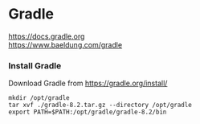 # Gradle

https://docs.gradle.org  
https://www.baeldung.com/gradle  

### Install Gradle
Download Gradle from https://gradle.org/install/
```
mkdir /opt/gradle
tar xvf ./gradle-8.2.tar.gz --directory /opt/gradle
export PATH=$PATH:/opt/gradle/gradle-8.2/bin
```
